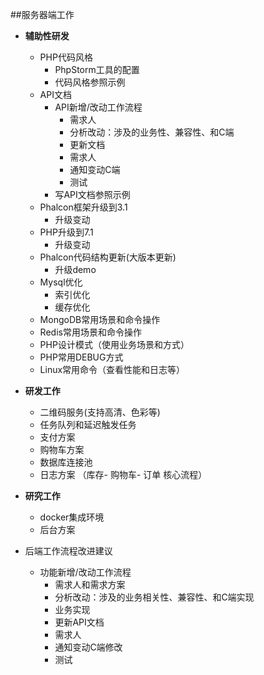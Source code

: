 ##服务器端工作
- **辅助性研发**
   - PHP代码风格
      - PhpStorm工具的配置
      - 代码风格参照示例
   - API文档
      - API新增/改动工作流程
         - 需求人
         - 分析改动：涉及的业务性、兼容性、和C端
         - 更新文档
         - 需求人
         - 通知变动C端
         - 测试
      - 写API文档参照示例       
   - Phalcon框架升级到3.1
      - 升级变动
   - PHP升级到7.1 
      - 升级变动
   - Phalcon代码结构更新(大版本更新)
     - 升级demo
   - Mysql优化
     - 索引优化
     - 缓存优化
   - MongoDB常用场景和命令操作
   - Redis常用场景和命令操作
   - PHP设计模式（使用业务场景和方式）
   - PHP常用DEBUG方式
   - Linux常用命令（查看性能和日志等）

- **研发工作**
   - 二维码服务(支持高清、色彩等) 
   - 任务队列和延迟触发任务
   - 支付方案 
   - 购物车方案
   - 数据库连接池
   - 日志方案 （库存- 购物车- 订单 核心流程）

- **研究工作**
  - docker集成环境
  - 后台方案

- 后端工作流程改进建议
  - 功能新增/改动工作流程
     - 需求人和需求方案 
     - 分析改动：涉及的业务相关性、兼容性、和C端实现 
     - 业务实现 
     - 更新API文档 
     - 需求人 
     - 通知变动C端修改 
     - 测试 